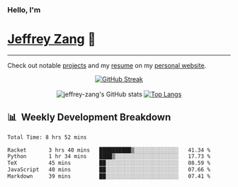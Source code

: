 
### Hello, I'm 
# [Jeffrey Zang](https://www.linkedin.com/in/jeffreyzang/) 🦀

---

Check out notable [projects](https://jeffz.dev/projects) and my [resume](https://jeffz.dev/resume) on my [personal website](https://jeffz.dev/).

<div align = 'center'>

[![GitHub Streak](https://github-readme-streak-stats.herokuapp.com/?user=jeffrey-zang&theme=tokyonight)](https://git.io/streak-stats)
<br></br>
![jeffrey-zang's GitHub stats](https://github-readme-stats.vercel.app/api?username=jeffrey-zang&show_icons=true&theme=tokyonight&hide_rank=true&hide=stars) 
[![Top Langs](https://github-readme-stats.vercel.app/api/top-langs/?username=jeffrey-zang&hide=ShaderLab,HLSL&layout=compact&theme=tokyonight)](https://github.com/anuraghazra/github-readme-stats)

</div>

## 📊 &nbsp;Weekly Development Breakdown
<!--START_SECTION:waka-->

```txt
Total Time: 8 hrs 52 mins

Racket       3 hrs 40 mins   ██████████▒░░░░░░░░░░░░░░   41.34 %
Python       1 hr 34 mins    ████▒░░░░░░░░░░░░░░░░░░░░   17.73 %
TeX          45 mins         ██░░░░░░░░░░░░░░░░░░░░░░░   08.59 %
JavaScript   40 mins         ██░░░░░░░░░░░░░░░░░░░░░░░   07.66 %
Markdown     39 mins         ██░░░░░░░░░░░░░░░░░░░░░░░   07.41 %
```

<!--END_SECTION:waka-->

